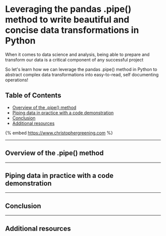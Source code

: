 # Leveraging the pandas .pipe() method to write beautiful and concise data transformations in Python

When it comes to data science and analysis, being able to prepare and transform our data is a critical component of any successful project

So let's learn how we can leverage the pandas .pipe() method in Python to abstract complex data transformations into easy-to-read, self documenting operations!

## Table of Contents 
- [Overview of the .pipe() method]()
- [Piping data in practice with a code demonstration]()
- [Conclusion](#conclusion)
- [Additional resources](#additional-resources)

{% embed https://www.christophergreening.com %}

---

## Overview of the .pipe() method

---

## Piping data in practice with a code demonstration 

---



## Conclusion

---

## Additional resources

